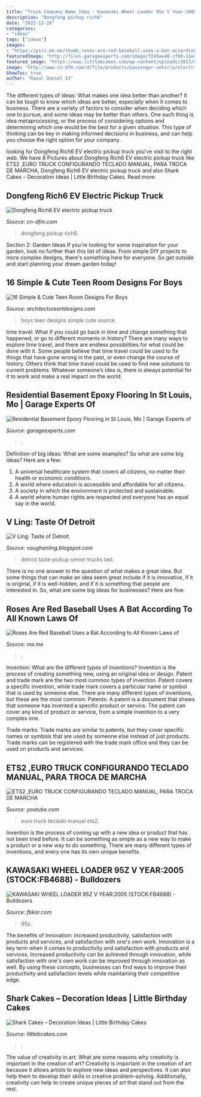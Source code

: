 ```yaml
---
title: "Truck Company Name Idea : Kawasaki Wheel Loader 95z V Year:2005 (stock:fb4688)"
description: "Dongfeng pickup rich6"
date: "2022-12-28"
categories:
- "ideas"
tags: ["ideas"]
images:
- "https://pics.me.me/thumb_roses-are-red-baseball-uses-a-bat-according-to-all-63461350.png"
featuredImage: "http://files.garageexperts.com/image/f245ae48-cfb0-11ea-a78a-06f65c93cb46"
featured_image: "https://www.littlebcakes.com/wp-content/uploads/2013/08/Shark-Cakes-Images.jpg"
image: "http://www.cn-dfm.com/d/file/products/passenger-vehicle/electric-car/4e9c4037f514b9685c925557b78fa6a3.jpg"
ShowToc: true
author: "Raoul Daniel II"
---
```



The different types of ideas: What makes one idea better than another?
It can be tough to know which ideas are better, especially when it comes to business. There are a variety of factors to consider when deciding which one to pursue, and some ideas may be better than others. One such thing is idea metaprocessing, or the process of considering options and determining which one would be the best for a given situation. This type of thinking can be key in making informed decisions in business, and can help you choose the right option for your company.

	

		
looking for Dongfeng Rich6 EV electric pickup truck you've visit to the right web. We have 8 Pictures about Dongfeng Rich6 EV electric pickup truck like ETS2 ,EURO TRUCK CONFIGURANDO TECLADO MANUAL, PARA TROCA DE MARCHA, Dongfeng Rich6 EV electric pickup truck and also Shark Cakes – Decoration Ideas | Little Birthday Cakes. Read more:
		
    
## Dongfeng Rich6 EV Electric Pickup Truck

<img loading=lazy src="http://www.cn-dfm.com/d/file/products/passenger-vehicle/electric-car/4e9c4037f514b9685c925557b78fa6a3.jpg" onerror="this.onerror=null;this.src='https://tse4.mm.bing.net/th?id=OIP.ZpbwQkjIprerY9DNcpkSbwHaEK&amp;pid=15.1';" alt="Dongfeng Rich6 EV electric pickup truck">

_Source: cn-dfm.com_

>dongfeng pickup rich6. 

	

Section 2: Garden Ideas
If you're looking for some inspiration for your garden, look no further than this list of ideas. From simple DIY projects to more complex designs, there's something here for everyone. So get outside and start planning your dream garden today!

    
## 16 Simple &amp; Cute Teen Room Designs For Boys

<img loading=lazy src="https://www.architectureartdesigns.com/wp-content/uploads/2016/02/6-39-630x419.jpg" onerror="this.onerror=null;this.src='https://tse4.mm.bing.net/th?id=OIP.-ZIvtkJjRTz18QpxvM1U9AHaE7&amp;pid=15.1';" alt="16 Simple &amp; Cute Teen Room Designs For Boys">

_Source: architectureartdesigns.com_

>boys teen designs simple cute source. 

	

time travel: What if you could go back in time and change something that happened, or go to different moments in history?
There are many ways to explore time travel, and there are endless possibilities for what could be done with it. Some people believe that time travel could be used to fix things that have gone wrong in the past, or even change the course of history. Others think that time travel could be used to find new solutions to current problems. Whatever someone’s idea is, there is always potential for it to work and make a real impact on the world.

    
## Residential Basement Epoxy Flooring In St Louis, Mo | Garage Experts Of

<img loading=lazy src="http://files.garageexperts.com/image/f245ae48-cfb0-11ea-a78a-06f65c93cb46" onerror="this.onerror=null;this.src='https://tse2.mm.bing.net/th?id=OIP.4jOZHY9_jZ8rL7Pdh7uxIAHaJ4&amp;pid=15.1';" alt="Residential Basement Epoxy Flooring in St Louis, Mo | Garage Experts of">

_Source: garageexperts.com_

>. 

	

Definition of big ideas: What are some examples?
So what are some big ideas? Here are a few: 
1. A universal healthcare system that covers all citizens, no matter their health or economic conditions. 
2. A world where education is accessible and affordable for all citizens. 
3. A society in which the environment is protected and sustainable. 
4. A world where human rights are respected and everyone has an equal say in the world.

    
## V Ling: Taste Of Detroit

<img loading=lazy src="http://4.bp.blogspot.com/_annTPGBcsB4/TJ6CEH4sT6I/AAAAAAAAEAo/4w3aAvm5I_8/s640/IMGP6131.JPG" onerror="this.onerror=null;this.src='https://tse3.mm.bing.net/th?id=OIP.uoQRtRsDR5E82laRRe1IMwAAAA&amp;pid=15.1';" alt="V Ling: Taste of Detroit">

_Source: vaughanling.blogspot.com_

>detroit taste pickup senior trucks last. 

	

There is no one answer to the question of what makes a great idea. But some things that can make an idea seem great include if it is innovative, if it is original, if it is well-hidden, and if it is something that people are interested in.  So, what are some big ideas for businesses? Here are five: 

    
## Roses Are Red Baseball Uses A Bat According To All Known Laws Of

<img loading=lazy src="https://pics.me.me/thumb_roses-are-red-baseball-uses-a-bat-according-to-all-63461350.png" onerror="this.onerror=null;this.src='https://tse1.mm.bing.net/th?id=OIP.uiHF63zW1q0CNCXopsLe5AAAAA&amp;pid=15.1';" alt="Roses Are Red Baseball Uses a Bat According to All Known Laws of">

_Source: me.me_

>. 

	

Invention: What are the different types of inventions?
Invention is the process of creating something new, using an original idea or design. Patent and trade mark are the two most common types of invention. Patent covers a specific invention, while trade mark covers a particular name or symbol that is used by someone else. There are many different types of inventions, but these are the most common:
Patents: A patent is a document that shows that someone has invented a specific product or service. The patent can cover any kind of product or service, from a simple invention to a very complex one.

Trade marks: Trade marks are similar to patents, but they cover specific names or symbols that are used by someone else instead of just products. Trade marks can be registered with the trade mark office and they can be used on products and services.

    
## ETS2 ,EURO TRUCK CONFIGURANDO TECLADO MANUAL, PARA TROCA DE MARCHA

<img loading=lazy src="https://i.ytimg.com/vi/l--gV92jBWY/maxresdefault.jpg" onerror="this.onerror=null;this.src='https://tse2.mm.bing.net/th?id=OIP.KYNc2jcuYf7-VymtHRLvvwEsC0&amp;pid=15.1';" alt="ETS2 ,EURO TRUCK CONFIGURANDO TECLADO MANUAL, PARA TROCA DE MARCHA">

_Source: youtube.com_

>euro truck teclado manual ets2. 

	

Invention is the process of coming up with a new idea or product that has not been tried before. It can be something as simple as a new way to make a product or a new way to do something. There are many different types of inventions, and every one has its own unique benefits.

    
## KAWASAKI WHEEL LOADER 95Z V YEAR:2005 (STOCK:FB4688) - Bulldozers

<img loading=lazy src="https://fbkor.com/wp-content/uploads/2019/09/2-1.jpeg" onerror="this.onerror=null;this.src='https://tse3.mm.bing.net/th?id=OIP.JRWVvbH6jh8xbCwxP2hjfgHaFj&amp;pid=15.1';" alt="KAWASAKI WHEEL LOADER 95Z V YEAR:2005 (STOCK:FB4688) - Bulldozers">

_Source: fbkor.com_

>95z. 

	

The benefits of innovation: increased productivity, satisfaction with products and services, and satisfaction with one's own work.
Innovation is a key term when it comes to productivity and satisfaction with products and services. Increased productivity can be achieved through innovation, while satisfaction with one's own work can be improved through innovation as well. By using these concepts, businesses can find ways to improve their productivity and satisfaction levels while maintaining their competitive edge.

    
## Shark Cakes – Decoration Ideas | Little Birthday Cakes

<img loading=lazy src="https://www.littlebcakes.com/wp-content/uploads/2013/08/Shark-Cakes-Images.jpg" onerror="this.onerror=null;this.src='https://tse4.mm.bing.net/th?id=OIP.8ocu5nCrgmf5ejGuFG0MqQHaJ4&amp;pid=15.1';" alt="Shark Cakes – Decoration Ideas | Little Birthday Cakes">

_Source: littlebcakes.com_

>. 

	

The value of creativity in art: What are some reasons why creativity is important in the creation of art?
Creativity is important in the creation of art because it allows artists to explore new ideas and perspectives. It can also help them to develop their skills in creative problem-solving. Additionally, creativity can help to create unique pieces of art that stand out from the rest.

